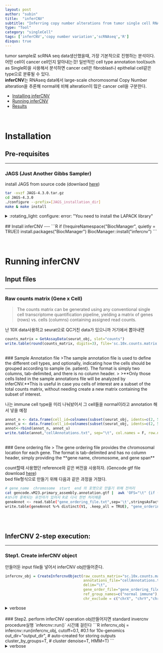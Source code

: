 ```yaml
---
layout: post
author: "subin"
title:  "inferCNV"
subtitle: "Inferring copy number alterations from tumor single cell RNA-seq data"
type: "Tool"
category: "singleCell"
tags: ['inferCNV','copy number variation','scRNAseq','R']
disqus: true
---
```


tumor sample로 scRNA seq data생산했을때, 가장 기본적으로 진행하는 분석이다. 어떤 cell이 cancer cell인지 알아내는것! 일반적인 cell type annotation tool(such as SingleR)을 사용해서 분석하면 cancer cell은 fibroblast나 epithelial cell같은 type으로 분류될 수 있다. <br/>
**inferCNV**는 RNAseq data에서 large-scale choromosomal Copy Number alteration을 추론해 normal에 비해 alteration이 많은 cancer cell을 구분한다. 
<br/>
- [Installing inferCNV](#installation)
- [Running inferCNV](#running-infercnv)
- [Results](#results)
<br/><br/><br/>

# Installation
## Pre-requisites
---
### JAGS (Just Another Gibbs Sampler)
install JAGS from source code (downlaod [here](https://sourceforge.net/projects/mcmc-jags/files/JAGS/4.x/Source/))
```bash
tar -xvzf JAGS-4.3.0.tar.gz
cd JAGS-4.3.0
./configure --prefix=[JAGS_installation_dir]
make & make install
```
<details>
<summary>:rotating_light: configure: error: "You need to install the LAPACK library"</summary>
<div markdown="1">
```bash
...
checking for cheev_ in -llapack_rs6k... no
configure: error: "You need to install the LAPACK library"
```
configuration하는 도중에 위와 같은 error가 나면, `lapack` 설치해준다 (download source from [here](https://github.com/Reference-LAPACK/lapack/archive/refs/tags/v3.9.1.tar.gz))
```bash
tar -xvzf v3.9.1.tar.gz
cd lapack-3.9.1
#make.inc.example 파일의 내용을 본인 환경에 맞게 수정한 후, make.inc파일로 저장한다.
mv make.inc.example make.inc 
make & make install
```
잘 설치되면 다시 한번 configuration시도해보고, lapack 깔았는데도 같은 에러가 난다면 이렇게 해보자
```
LDFLAGS="-L/source/lapack-3.9.1" F77=gfortran ./configure --prefix=/source/JAGS-4.3.0 --with-lapack=/source/lapack-3.9.1
```
</div></details>
<br/>
## Install inferCNV
---
```R
if (!requireNamespace("BiocManager", quietly = TRUE))
     install.packages("BiocManager")
BiocManager::install("infercnv")
```
<br/><br/><br/>


# Running inferCNV
## Input files
---
### Raw counts matrix (Gene x Cell)
> The counts matrix can be generated using any conventional single cell transcriptome quantification pipeline, yielding a matrix of genes (rows) vs. cells (columns) containing assigned read counts.

난 10X data사용하고 seurat으로 QC거친 data가 있으니까 거기에서 뽑아내면
```R
counts_matrix = GetAssayData(seurat_obj, slot="counts")
write.table(round(counts_matrix, digits=3), file='sc.10x.counts.matrix', quote=F, sep="\t")                                                                                                        
```
<br/>
### Sample Annotation file
>The sample annotation file is used to define the different cell types, and optionally, indicating how the cells should be grouped according to sample (ie. patient). The format is simply two columns, tab-delimited, and there is no column header.
>
>**Only those cells listed in the sample annotations file will be analyzed by inferCNV.**This is useful in case you cells of interest are a subset of the total counts matrix, without needing create a new matrix containing the subset of interest.

나는 immune cell type을 미리 나눠놨어서 그 cell들을 normal이라고 annotation 해서 넣을 예정
```R
annot_n <- data.frame(cell_id=colnames(subset(seurat_obj, idents=c(2, 5, 9, 10))), annot="normal immune")
annot_u <- data.frame(cell_id=colnames(subset(seurat_obj, idents=c(2, 5, 9, 10), invert=T)), annot="not immune")
annot<-rbind(annot_n, annot_u)
write.table(annot,"cellAnnotations.txt", sep="\t", col.names = F, row.names = F,quote=F)
```
<br/>
### Gene ordering file
> The gene ordering file provides the chromosomal location for each gene. The format is tab-delimited and has no column header, simply providing the **gene name, chromosome, and gene span**

count할때 사용했던 reference와 같은 버전을 사용하자. (Gencode gtf file download [here](https://www.gencodegenes.org/mouse/release_M23.html))<br/>
bed file형식으로 만들기 위해 다음과 같은 과정을 거쳤다.
```bash
# gene_name  chromosome  start  end 의 포맷으로 만들기 위해 전처리
cat gencode.vM23.primary_assembly.annotation.gtf |  awk 'OFS="\t" {if ($3=="gene") {print $14,$1,$4-1,$5}}' | tr -d '";' > inferCNV_geneOrdering.txt
#보니까 중복되는 유전자가 있어서 R로 다시 한번 처리해줌
geneAnnot <- read.table("gene_ordering_file.txt",sep='\t',stringsAsFactors=F)
write.table(geneAnnot %>% distinct(V1, .keep_all = TRUE), "gene_ordering_file.txt", sep="\t", col.names = F, row.names = F,quote=F)
```
<br/><br/>
## InferCNV 2-step execution:
---
### Step1. Create inferCNV object
만들어둔 input file들 넣어서 inferCNV obj만들어준다.
```R
infercnv_obj = CreateInfercnvObject(raw_counts_matrix="sc.10x.counts.matrix",
                                    annotations_file="cellAnnotations.txt",
                                    delim="\t",
                                    gene_order_file="gene_ordering_file.txt",
                                    ref_group_names=c("normal immune"),
                                    chr_exclude = c("chrX", "chrY","chrM"))
```
<details>
<summary>verbose</summary>
<div markdown="1">
```bash
INFO [2021-05-25 17:35:49] Parsing matrix: sc.10x.counts.matrix
INFO [2021-05-25 17:36:02] Parsing gene order file: gene_ordering_file.txt
INFO [2021-05-25 17:36:02] Parsing cell annotations file: cellAnnotations.txt
INFO [2021-05-25 17:36:02] ::order_reduce:Start.
INFO [2021-05-25 17:36:02] .order_reduce(): expr and order match.
INFO [2021-05-25 17:36:02] ::process_data:order_reduce:Reduction from positional data, new dimensions (r,c) = 16766,5684 Total=114172878 Min=0 Max=5041.
INFO [2021-05-25 17:36:02] num genes removed taking into account provided gene ordering list: 529 = 3.15519503757605% removed.
INFO [2021-05-25 17:36:02] -filtering out cells < 100 or > Inf, removing 0 % of cells
INFO [2021-05-25 17:36:04] validating infercnv_obj
```
</div></details>
<br/>
### Step2. perform inferCNV operation
obj만들어지면 standard invercnv procedure실행 `infercnv::run()` 시간꽤 걸린다
```R
infercnv_obj = infercnv::run(infercnv_obj,
                     cutoff=0.1,  #0.1 for 10x-genomics
                     out_dir="output_dir",  # auto-created for storing outputs
                     cluster_by_groups=T,   # cluster
                     denoise=T,
                     HMM=T)
```
<details>
<summary>verbose</summary>
<div markdown="1">
```bash

```
</div></details>
<br/><br/><br/>
# Results


<br/><br/><br/><br/><br/>
#### reference
[inferCNV github page](https://github.com/broadinstitute/inferCNV/wiki)